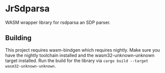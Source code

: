 # JrSdparsa
WASM wrapper library for rsdparsa an SDP parser.
## Building
This project requires wasm-bindgen which requires nightly. Make sure you have the nightly toolchain installed and the wasm32-unknown-unknown target installed.
Run the build for the library via `cargo build --target wasm32-unknown-unknown`.
